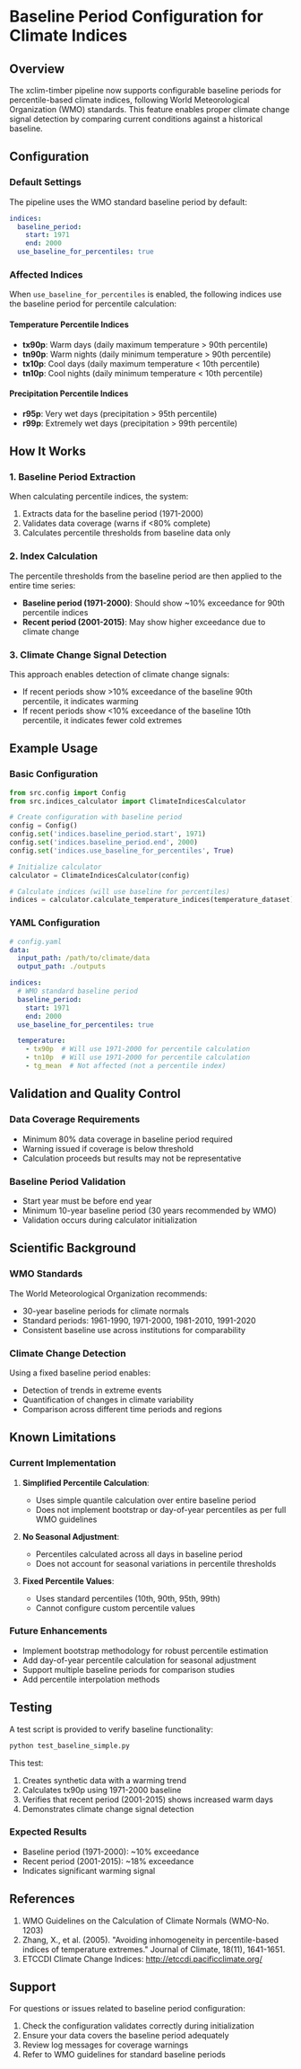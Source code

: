 # Baseline Period Configuration for Climate Indices

## Overview

The xclim-timber pipeline now supports configurable baseline periods for percentile-based climate indices, following World Meteorological Organization (WMO) standards. This feature enables proper climate change signal detection by comparing current conditions against a historical baseline.

## Configuration

### Default Settings

The pipeline uses the WMO standard baseline period by default:

```yaml
indices:
  baseline_period:
    start: 1971
    end: 2000
  use_baseline_for_percentiles: true
```

### Affected Indices

When `use_baseline_for_percentiles` is enabled, the following indices use the baseline period for percentile calculation:

#### Temperature Percentile Indices
- **tx90p**: Warm days (daily maximum temperature > 90th percentile)
- **tn90p**: Warm nights (daily minimum temperature > 90th percentile)
- **tx10p**: Cool days (daily maximum temperature < 10th percentile)
- **tn10p**: Cool nights (daily minimum temperature < 10th percentile)

#### Precipitation Percentile Indices
- **r95p**: Very wet days (precipitation > 95th percentile)
- **r99p**: Extremely wet days (precipitation > 99th percentile)

## How It Works

### 1. Baseline Period Extraction
When calculating percentile indices, the system:
1. Extracts data for the baseline period (1971-2000)
2. Validates data coverage (warns if <80% complete)
3. Calculates percentile thresholds from baseline data only

### 2. Index Calculation
The percentile thresholds from the baseline period are then applied to the entire time series:
- **Baseline period (1971-2000)**: Should show ~10% exceedance for 90th percentile indices
- **Recent period (2001-2015)**: May show higher exceedance due to climate change

### 3. Climate Change Signal Detection
This approach enables detection of climate change signals:
- If recent periods show >10% exceedance of the baseline 90th percentile, it indicates warming
- If recent periods show <10% exceedance of the baseline 10th percentile, it indicates fewer cold extremes

## Example Usage

### Basic Configuration

```python
from src.config import Config
from src.indices_calculator import ClimateIndicesCalculator

# Create configuration with baseline period
config = Config()
config.set('indices.baseline_period.start', 1971)
config.set('indices.baseline_period.end', 2000)
config.set('indices.use_baseline_for_percentiles', True)

# Initialize calculator
calculator = ClimateIndicesCalculator(config)

# Calculate indices (will use baseline for percentiles)
indices = calculator.calculate_temperature_indices(temperature_dataset)
```

### YAML Configuration

```yaml
# config.yaml
data:
  input_path: /path/to/climate/data
  output_path: ./outputs

indices:
  # WMO standard baseline period
  baseline_period:
    start: 1971
    end: 2000
  use_baseline_for_percentiles: true

  temperature:
    - tx90p  # Will use 1971-2000 for percentile calculation
    - tn10p  # Will use 1971-2000 for percentile calculation
    - tg_mean  # Not affected (not a percentile index)
```

## Validation and Quality Control

### Data Coverage Requirements
- Minimum 80% data coverage in baseline period required
- Warning issued if coverage is below threshold
- Calculation proceeds but results may not be representative

### Baseline Period Validation
- Start year must be before end year
- Minimum 10-year baseline period (30 years recommended by WMO)
- Validation occurs during calculator initialization

## Scientific Background

### WMO Standards
The World Meteorological Organization recommends:
- 30-year baseline periods for climate normals
- Standard periods: 1961-1990, 1971-2000, 1981-2010, 1991-2020
- Consistent baseline use across institutions for comparability

### Climate Change Detection
Using a fixed baseline period enables:
- Detection of trends in extreme events
- Quantification of changes in climate variability
- Comparison across different time periods and regions

## Known Limitations

### Current Implementation
1. **Simplified Percentile Calculation**:
   - Uses simple quantile calculation over entire baseline period
   - Does not implement bootstrap or day-of-year percentiles as per full WMO guidelines

2. **No Seasonal Adjustment**:
   - Percentiles calculated across all days in baseline period
   - Does not account for seasonal variations in percentile thresholds

3. **Fixed Percentile Values**:
   - Uses standard percentiles (10th, 90th, 95th, 99th)
   - Cannot configure custom percentile values

### Future Enhancements
- Implement bootstrap methodology for robust percentile estimation
- Add day-of-year percentile calculation for seasonal adjustment
- Support multiple baseline periods for comparison studies
- Add percentile interpolation methods

## Testing

A test script is provided to verify baseline functionality:

```bash
python test_baseline_simple.py
```

This test:
1. Creates synthetic data with a warming trend
2. Calculates tx90p using 1971-2000 baseline
3. Verifies that recent period (2001-2015) shows increased warm days
4. Demonstrates climate change signal detection

### Expected Results
- Baseline period (1971-2000): ~10% exceedance
- Recent period (2001-2015): ~18% exceedance
- Indicates significant warming signal

## References

1. WMO Guidelines on the Calculation of Climate Normals (WMO-No. 1203)
2. Zhang, X., et al. (2005). "Avoiding inhomogeneity in percentile-based indices of temperature extremes." Journal of Climate, 18(11), 1641-1651.
3. ETCCDI Climate Change Indices: http://etccdi.pacificclimate.org/

## Support

For questions or issues related to baseline period configuration:
1. Check the configuration validates correctly during initialization
2. Ensure your data covers the baseline period adequately
3. Review log messages for coverage warnings
4. Refer to WMO guidelines for standard baseline periods